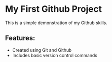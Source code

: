 # My First Github Project 
This is a simple demonstration of my Github skills. 
 
## Features: 
- Created using Git and Github 
- Includes basic version control commands 
